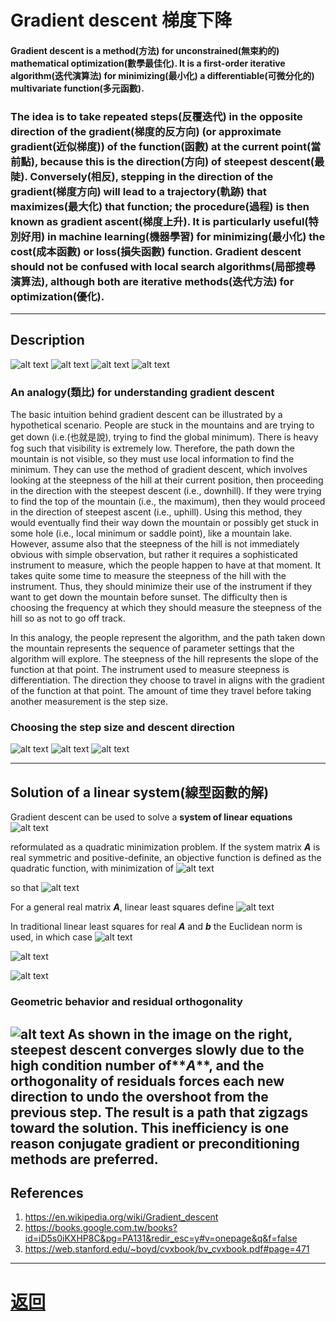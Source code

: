# Gradient descent 梯度下降

#### Gradient descent is a method(方法) for unconstrained(無束約的) mathematical optimization(數學最佳化). It is a first-order iterative algorithm(迭代演算法) for minimizing(最小化) a differentiable(可微分化的) multivariate function(多元函數).

### The idea is to take repeated steps(反覆迭代) in the opposite direction of the gradient(梯度的反方向) (or approximate gradient(近似梯度)) of the function(函數) at the current point(當前點), because this is the direction(方向) of steepest descent(最陡). Conversely(相反), stepping in the direction of the gradient(梯度方向) will lead to a trajectory(軌跡) that maximizes(最大化) that function; the procedure(過程) is then known as gradient ascent(梯度上升). It is particularly useful(特別好用) in machine learning(機器學習) for minimizing(最小化) the cost(成本函數) or loss(損失函數) function. Gradient descent should not be confused with **local search algorithms(局部搜尋演算法)**, although both are iterative methods(迭代方法) for optimization(優化).

---

## Description
![alt text](../Pictures/Gd_equation1.png)
![alt text](../Pictures/Gd_equation2.png)
![alt text](../Pictures/Gd_equation3.png)
![alt text](../Pictures/Gd_p1.png)

### An analogy(類比) for understanding gradient descent
The basic intuition behind gradient descent can be illustrated by a hypothetical scenario. People are stuck in the mountains and are trying to get down (i.e.(也就是說), trying to find the global minimum). There is heavy fog such that visibility is extremely low. Therefore, the path down the mountain is not visible, so they must use local information to find the minimum. They can use the method of gradient descent, which involves looking at the steepness of the hill at their current position, then proceeding in the direction with the steepest descent (i.e., downhill). If they were trying to find the top of the mountain (i.e., the maximum), then they would proceed in the direction of steepest ascent (i.e., uphill). Using this method, they would eventually find their way down the mountain or possibly get stuck in some hole (i.e., local minimum or saddle point), like a mountain lake. However, assume also that the steepness of the hill is not immediately obvious with simple observation, but rather it requires a sophisticated instrument to measure, which the people happen to have at that moment. It takes quite some time to measure the steepness of the hill with the instrument. Thus, they should minimize their use of the instrument if they want to get down the mountain before sunset. The difficulty then is choosing the frequency at which they should measure the steepness of the hill so as not to go off track.

In this analogy, the people represent the algorithm, and the path taken down the mountain represents the sequence of parameter settings that the algorithm will explore. The steepness of the hill represents the slope of the function at that point. The instrument used to measure steepness is differentiation. The direction they choose to travel in aligns with the gradient of the function at that point. The amount of time they travel before taking another measurement is the step size.

### Choosing the step size and descent direction
![alt text](../Pictures/Gd_equation4.png)
![alt text](../Pictures/Gd_equation5.png)
![alt text](../Pictures/Gd_equation6.png)

---

## Solution of a linear system(線型函數的解)
Gradient descent can be used to solve a **system of linear equations**
![alt text](../Pictures/Gd_S_ls1.png)

reformulated as a quadratic minimization problem. If the system matrix **_A_** is real symmetric and positive-definite, an objective function is defined as the quadratic function, with minimization of
![alt text](../Pictures/Gd_S_ls2.png)

so that
![alt text](../Pictures/Gd_S_ls3.png)

For a general real matrix **_A_**, linear least squares define
![alt text](../Pictures/Gd_S_ls4.png)

In traditional linear least squares for real **_A_** and **_b_** the Euclidean norm is used, in which case
![alt text](../Pictures/Gd_S_ls5.png)

![alt text](../Pictures/Gd_S_ls6.png)

![alt text](../Pictures/Gd_S_ls7.png)

### Geometric behavior and residual orthogonality
![alt text](../Pictures/Gd_S_ls8.png)
As shown in the image on the right, steepest descent converges slowly due to the high condition number of**_A_**, and the orthogonality of residuals forces each new direction to undo the overshoot from the previous step. The result is a path that zigzags toward the solution. This inefficiency is one reason conjugate gradient or preconditioning methods are preferred.
---

## References
1. https://en.wikipedia.org/wiki/Gradient_descent
2. https://books.google.com.tw/books?id=iD5s0iKXHP8C&pg=PA131&redir_esc=y#v=onepage&q&f=false
3. https://web.stanford.edu/~boyd/cvxbook/bv_cvxbook.pdf#page=471
---

# [返回](../../ANN.md)